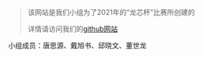 > 该网站是我们小组为了2021年的“龙芯杯”比赛所创建的
>
> 详情请访问我们的[github网站](https://github.com/LXBchong/long_xin_bei/)
>
小组成员：唐思源、戴旭书、邱晓文、董世龙



